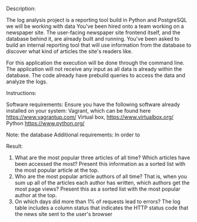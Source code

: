 Description:

The log analysis project is a reporting tool build in Python and PostgreSQL  we will be working with data You've been hired onto a team working on a newspaper site. The user-facing newspaper site frontend itself, and the database behind it, are already built and running. You've been asked to build an internal reporting tool that will use information from the database to discover what kind of articles the site's readers like.



For this application the execution will be done through the command line. The application will not receive any input as all data is already within the database. The code already have prebuild queries to access the data and analyze the logs.


Instructions: 

Software requirements: 
Ensure you have the following software already installed on your system:
Vagrant,	 which can be found here https://www.vagrantup.com/
Virtual box, https://www.virtualbox.org/
Python https://www.python.org/

Note: the database 
Additional requirements:
In order to 

Result:


1. What are the most popular three articles of all time? Which articles have been accessed the most? Present this information as a sorted list with the most popular article at the top.
2. Who are the most popular article authors of all time? That is, when you sum up all of the articles each author has written, which authors get the most page views? Present this as a sorted list with the most popular author at the top.
3. On which days did more than 1% of requests lead to errors? The log table includes a column status that indicates the HTTP status code that the news site sent to the user's browser
